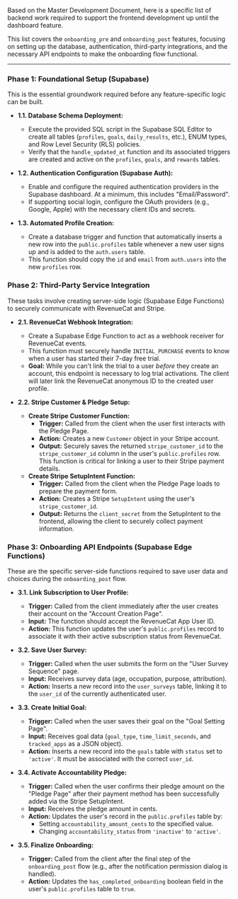 Based on the Master Development Document, here is a specific list of backend work required to support the frontend development up until the dashboard feature.

This list covers the `onboarding_pre` and `onboarding_post` features, focusing on setting up the database, authentication, third-party integrations, and the necessary API endpoints to make the onboarding flow functional.

---

### Phase 1: Foundational Setup (Supabase)

This is the essential groundwork required before any feature-specific logic can be built.

*   **1.1. Database Schema Deployment:**
    *   Execute the provided SQL script in the Supabase SQL Editor to create all tables (`profiles`, `goals`, `daily_results`, etc.), ENUM types, and Row Level Security (RLS) policies.
    *   Verify that the `handle_updated_at` function and its associated triggers are created and active on the `profiles`, `goals`, and `rewards` tables.

*   **1.2. Authentication Configuration (Supabase Auth):**
    *   Enable and configure the required authentication providers in the Supabase dashboard. At a minimum, this includes "Email/Password".
    *   If supporting social login, configure the OAuth providers (e.g., Google, Apple) with the necessary client IDs and secrets.

*   **1.3. Automated Profile Creation:**
    *   Create a database trigger and function that automatically inserts a new row into the `public.profiles` table whenever a new user signs up and is added to the `auth.users` table.
    *   This function should copy the `id` and `email` from `auth.users` into the new `profiles` row.

### Phase 2: Third-Party Service Integration

These tasks involve creating server-side logic (Supabase Edge Functions) to securely communicate with RevenueCat and Stripe.

*   **2.1. RevenueCat Webhook Integration:**
    *   Create a Supabase Edge Function to act as a webhook receiver for RevenueCat events.
    *   This function must securely handle `INITIAL_PURCHASE` events to know when a user has started their 7-day free trial.
    *   **Goal:** While you can't link the trial to a user *before* they create an account, this endpoint is necessary to log trial activations. The client will later link the RevenueCat anonymous ID to the created user profile.

*   **2.2. Stripe Customer & Pledge Setup:**
    *   **Create Stripe Customer Function:**
        *   **Trigger:** Called from the client when the user first interacts with the Pledge Page.
        *   **Action:** Creates a new `Customer` object in your Stripe account.
        *   **Output:** Securely saves the returned `stripe_customer_id` to the `stripe_customer_id` column in the user's `public.profiles` row. This function is critical for linking a user to their Stripe payment details.
    *   **Create Stripe SetupIntent Function:**
        *   **Trigger:** Called from the client when the Pledge Page loads to prepare the payment form.
        *   **Action:** Creates a Stripe `SetupIntent` using the user's `stripe_customer_id`.
        *   **Output:** Returns the `client_secret` from the SetupIntent to the frontend, allowing the client to securely collect payment information.

### Phase 3: Onboarding API Endpoints (Supabase Edge Functions)

These are the specific server-side functions required to save user data and choices during the `onboarding_post` flow.

*   **3.1. Link Subscription to User Profile:**
    *   **Trigger:** Called from the client immediately after the user creates their account on the "Account Creation Page".
    *   **Input:** The function should accept the RevenueCat App User ID.
    *   **Action:** This function updates the user's `public.profiles` record to associate it with their active subscription status from RevenueCat.

*   **3.2. Save User Survey:**
    *   **Trigger:** Called when the user submits the form on the "User Survey Sequence" page.
    *   **Input:** Receives survey data (age, occupation, purpose, attribution).
    *   **Action:** Inserts a new record into the `user_surveys` table, linking it to the `user_id` of the currently authenticated user.

*   **3.3. Create Initial Goal:**
    *   **Trigger:** Called when the user saves their goal on the "Goal Setting Page".
    *   **Input:** Receives goal data (`goal_type`, `time_limit_seconds`, and `tracked_apps` as a JSON object).
    *   **Action:** Inserts a new record into the `goals` table with `status` set to `'active'`. It must be associated with the correct `user_id`.

*   **3.4. Activate Accountability Pledge:**
    *   **Trigger:** Called when the user confirms their pledge amount on the "Pledge Page" after their payment method has been successfully added via the Stripe SetupIntent.
    *   **Input:** Receives the pledge amount in cents.
    *   **Action:** Updates the user's record in the `public.profiles` table by:
        *   Setting `accountability_amount_cents` to the specified value.
        *   Changing `accountability_status` from `'inactive'` to `'active'`.

*   **3.5. Finalize Onboarding:**
    *   **Trigger:** Called from the client after the final step of the `onboarding_post` flow (e.g., after the notification permission dialog is handled).
    *   **Action:** Updates the `has_completed_onboarding` boolean field in the user's `public.profiles` table to `true`.